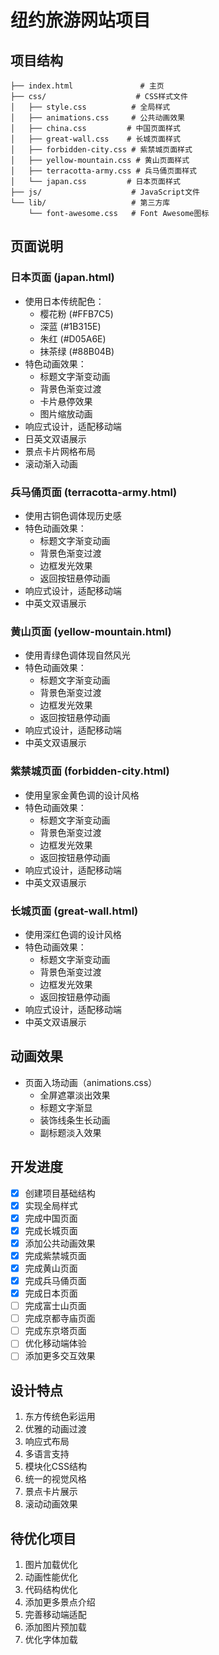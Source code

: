 # 纽约旅游网站项目

## 项目结构
```
├── index.html               # 主页
├── css/                    # CSS样式文件
│   ├── style.css          # 全局样式
│   ├── animations.css     # 公共动画效果
│   ├── china.css         # 中国页面样式
│   ├── great-wall.css    # 长城页面样式
│   ├── forbidden-city.css # 紫禁城页面样式
│   ├── yellow-mountain.css # 黄山页面样式
│   ├── terracotta-army.css # 兵马俑页面样式
│   └── japan.css         # 日本页面样式
├── js/                    # JavaScript文件
└── lib/                   # 第三方库
    └── font-awesome.css   # Font Awesome图标
```

## 页面说明

### 日本页面 (japan.html)
- 使用日本传统配色：
  - 樱花粉 (#FFB7C5)
  - 深蓝 (#1B315E)
  - 朱红 (#D05A6E)
  - 抹茶绿 (#88B04B)
- 特色动画效果：
  - 标题文字渐变动画
  - 背景色渐变过渡
  - 卡片悬停效果
  - 图片缩放动画
- 响应式设计，适配移动端
- 日英文双语展示
- 景点卡片网格布局
- 滚动渐入动画

### 兵马俑页面 (terracotta-army.html)
- 使用古铜色调体现历史感
- 特色动画效果：
  - 标题文字渐变动画
  - 背景色渐变过渡
  - 边框发光效果
  - 返回按钮悬停动画
- 响应式设计，适配移动端
- 中英文双语展示

### 黄山页面 (yellow-mountain.html)
- 使用青绿色调体现自然风光
- 特色动画效果：
  - 标题文字渐变动画
  - 背景色渐变过渡
  - 边框发光效果
  - 返回按钮悬停动画
- 响应式设计，适配移动端
- 中英文双语展示

### 紫禁城页面 (forbidden-city.html)
- 使用皇家金黄色调的设计风格
- 特色动画效果：
  - 标题文字渐变动画
  - 背景色渐变过渡
  - 边框发光效果
  - 返回按钮悬停动画
- 响应式设计，适配移动端
- 中英文双语展示

### 长城页面 (great-wall.html)
- 使用深红色调的设计风格
- 特色动画效果：
  - 标题文字渐变动画
  - 背景色渐变过渡
  - 边框发光效果
  - 返回按钮悬停动画
- 响应式设计，适配移动端
- 中英文双语展示

## 动画效果
- 页面入场动画（animations.css）
  - 全屏遮罩淡出效果
  - 标题文字渐显
  - 装饰线条生长动画
  - 副标题淡入效果

## 开发进度
- [x] 创建项目基础结构
- [x] 实现全局样式
- [x] 完成中国页面
- [x] 完成长城页面
- [x] 添加公共动画效果
- [x] 完成紫禁城页面
- [x] 完成黄山页面
- [x] 完成兵马俑页面
- [x] 完成日本页面
- [ ] 完成富士山页面
- [ ] 完成京都寺庙页面
- [ ] 完成东京塔页面
- [ ] 优化移动端体验
- [ ] 添加更多交互效果

## 设计特点
1. 东方传统色彩运用
2. 优雅的动画过渡
3. 响应式布局
4. 多语言支持
5. 模块化CSS结构
6. 统一的视觉风格
7. 景点卡片展示
8. 滚动动画效果

## 待优化项目
1. 图片加载优化
2. 动画性能优化
3. 代码结构优化
4. 添加更多景点介绍
5. 完善移动端适配
6. 添加图片预加载
7. 优化字体加载 